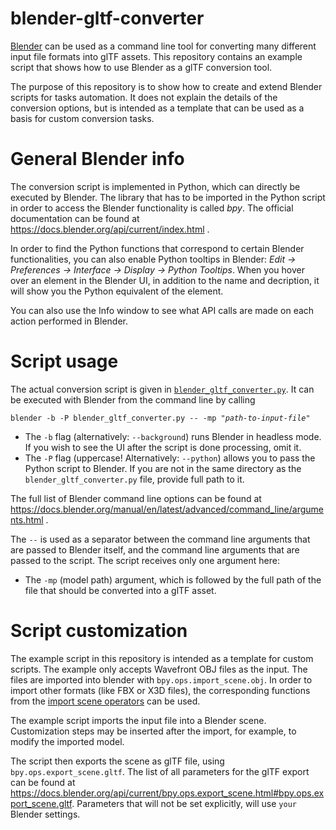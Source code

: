 # blender-gltf-converter

[Blender](https://www.blender.org/) can be used as a command line tool for converting many different input file formats into glTF assets. This repository contains an example script that shows how to use Blender as a glTF conversion tool. 

The purpose of this repository is to show how to create and extend Blender scripts for tasks automation. It does not explain the details of the conversion options, but is intended as a template that can be used as a basis for custom conversion tasks.

# General Blender info

The conversion script is implemented in Python, which can directly be executed by Blender. The library that has to be imported in the Python script in order to access the Blender functionality is called _bpy_. The official documentation can be found at https://docs.blender.org/api/current/index.html .

In order to find the Python functions that correspond to certain Blender functionalities, you can also enable Python tooltips in Blender: _Edit -> Preferences -> Interface -> Display -> Python Tooltips_. When you hover over an element in the Blender UI, in addition to the name and decription, it will show you the Python equivalent of the element. 

You can also use the Info window to see what API calls are made on each action performed in Blender.

# Script usage

The actual conversion script is given in [`blender_gltf_converter.py`](blender_gltf_converter.py). It can be executed with Blender from the command line by calling

`blender -b -P blender_gltf_converter.py -- -mp `*`"path-to-input-file"`*

- The `-b` flag (alternatively: `--background`) runs Blender in headless mode. If you wish to see the UI after the script is done processing, omit it.
- The `-P` flag (uppercase! Alternatively: `--python`) allows you to pass the Python script to Blender. If you are not in the same directory as the `blender_gltf_converter.py` file, provide full path to it.

The full list of Blender command line options can be found at https://docs.blender.org/manual/en/latest/advanced/command_line/arguments.html . 

The `--` is used as a separator between the command line arguments that are passed to Blender itself, and the command line arguments that are passed to the script. The script receives only one argument here: 

- The `-mp` (model path) argument, which is followed by the full path of the file that should be converted into a glTF asset.

# Script customization

The example script in this repository is intended as a template for custom scripts. The example only accepts Wavefront OBJ files as the input. The files are imported into blender with `bpy.ops.import_scene.obj`. In order to import other formats (like FBX or X3D files), the corresponding functions from the [import scene operators](https://docs.blender.org/api/current/bpy.ops.import_scene.html) can be used.

The example script imports the input file into a Blender scene. Customization steps may be inserted after the import, for example, to modify the imported model. 

The script then exports the scene as glTF file, using `bpy.ops.export_scene.gltf`. The list of all parameters for the 
glTF export can be found at https://docs.blender.org/api/current/bpy.ops.export_scene.html#bpy.ops.export_scene.gltf.
Parameters that will not be set explicitly, will use `your` Blender settings.
